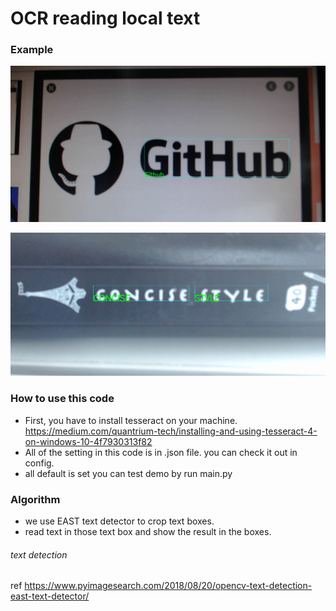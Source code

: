 # OCR reading local text
### Example
![](https://github.com/PudPawat/OCR-combine-text-detection-model-to-Tesseract/blob/master/image/2.png)

![](https://github.com/PudPawat/OCR-combine-text-detection-model-to-Tesseract/blob/master/image/1.png)



### How to use this code

- First, you have to install tesseract on your machine. https://medium.com/quantrium-tech/installing-and-using-tesseract-4-on-windows-10-4f7930313f82
- All of the setting in this code is in .json file. you can check it out in config.
- all default is set you can test demo by run main.py

### Algorithm
- we use EAST text detector to crop text boxes. 
- read text in those text box and show the result in the boxes. 

###### text detection 
ref https://www.pyimagesearch.com/2018/08/20/opencv-text-detection-east-text-detector/
